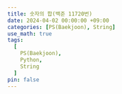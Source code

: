 ```yaml
---
title: 숫자의 합(백준 11720번)
date: 2024-04-02 00:00:00 +09:00
categories: [PS(Baekjoon), String]
use_math: true
tags:
  [
    PS(Baekjoon),
    Python,
    String
  ]
pin: false
---
```

